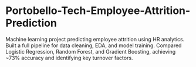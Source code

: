 # Portobello-Tech-Employee-Attrition-Prediction
Machine learning project predicting employee attrition using HR analytics. Built a full pipeline for data cleaning, EDA, and model training. Compared Logistic Regression, Random Forest, and Gradient Boosting, achieving ~73% accuracy and identifying key turnover factors.
